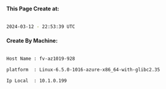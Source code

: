 
   
#### This Page Create at:

```bash

2024-03-12 - 22:53:39 UTC

```

#### Create By Machine:

```bash

Host Name : fv-az1019-928

platform  : Linux-6.5.0-1016-azure-x86_64-with-glibc2.35

Ip Local  : 10.1.0.199

```

